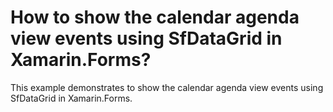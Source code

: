 # How to show the calendar agenda view events using SfDataGrid in Xamarin.Forms?
This example demonstrates to show the calendar agenda view events using SfDataGrid in Xamarin.Forms.
